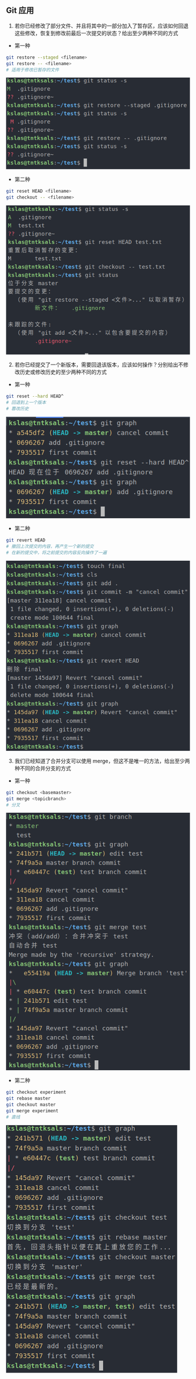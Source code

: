 ## Git 应用

1. 若你已经修改了部分文件、并且将其中的一部分加入了暂存区，应该如何回退这些修改，恢复到修改前最后一次提交的状态？给出至少两种不同的方式

- 第一种

```bash
git restore --staged <filename> 
git restore -- <filename>
# 适用于修改已暂存的文件
```

![picture1](./picture/picture2.png)

- 第二种

```bash
git reset HEAD <filename> 
git checkout -- <filename> 
```

![picture2](./picture/picture1.png)

2. 若你已经提交了一个新版本，需要回退该版本，应该如何操作？分别给出不修改历史或修改历史的至少两种不同的方式

- 第一种

```bash
git reset --hard HEAD^
# 回退到上一个版本
# 篡改历史
```

![picture3](./picture/picture3.png)

- 第二种

```bash
git revert HEAD 
# 撤回上次提交的内容，再产生一个新的提交
# 在新的提交中，将之前提交的内容反向操作了一遍
```

![picture4](./picture/picture4.png)

3. 我们已经知道了合并分支可以使用 merge，但这不是唯一的方法，给出至少两种不同的合并分支的方式

- 第一种

```bash
git checkout <basemaster>
git merge <topicbranch>
# 分叉
```

![picture5](./picture/picture5.png)

- 第二种

```bash
git checkout experiment
git rebase master
git checkout master
git merge experiment
# 直线
```

![picture6](./picture/picture6.png)
